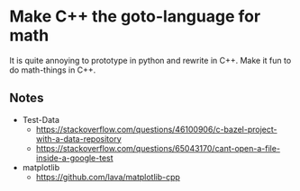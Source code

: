Make C++ the goto-language for math
===================================

It is quite annoying to prototype in python and rewrite in C++. Make it fun to do 
math-things in C++.


## Notes

* Test-Data
  * https://stackoverflow.com/questions/46100906/c-bazel-project-with-a-data-repository
  * https://stackoverflow.com/questions/65043170/cant-open-a-file-inside-a-google-test
* matplotlib
  * https://github.com/lava/matplotlib-cpp
